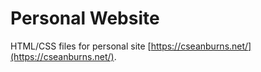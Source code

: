 # Personal Website

HTML/CSS files for personal site [https://cseanburns.net/](https://cseanburns.net/).
